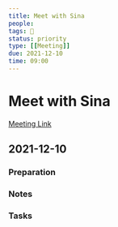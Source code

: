 ```yaml
---
title: Meet with Sina
people:
tags: 🧨
status: priority
type: [[Meeting]]
due: 2021-12-10
time: 09:00
---
```


# Meet with Sina

[Meeting Link]()

## 2021-12-10

### Preparation

### Notes

### Tasks
